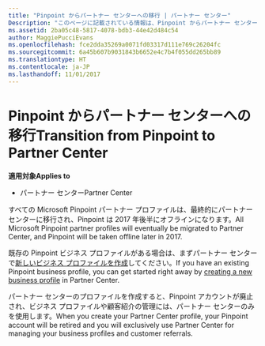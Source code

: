 ```yaml
---
title: "Pinpoint からパートナー センターへの移行 | パートナー センター"
Description: "このページに記載されている情報は、Pinpoint からパートナー センターへ移行する方法を説明しています。"
ms.assetid: 2ba05c48-5817-4078-bdb3-44e42d484c54
author: MaggiePucciEvans
ms.openlocfilehash: fce2dda35269a0071fd03317d111e769c26204fc
ms.sourcegitcommit: 6a45b607b9031843b6652e4c7b4f055dd265bb89
ms.translationtype: HT
ms.contentlocale: ja-JP
ms.lasthandoff: 11/01/2017
---
```

# <a name="transition-from-pinpoint-to-partner-center"></a><span data-ttu-id="5ad78-103">Pinpoint からパートナー センターへの移行</span><span class="sxs-lookup"><span data-stu-id="5ad78-103">Transition from Pinpoint to Partner Center</span></span>

**<span data-ttu-id="5ad78-104">適用対象</span><span class="sxs-lookup"><span data-stu-id="5ad78-104">Applies to</span></span>**

-  <span data-ttu-id="5ad78-105">パートナー センター</span><span class="sxs-lookup"><span data-stu-id="5ad78-105">Partner Center</span></span>

<span data-ttu-id="5ad78-106">すべての Microsoft Pinpoint パートナー プロファイルは、最終的にパートナー センターに移行され、Pinpoint は 2017 年後半にオフラインになります。</span><span class="sxs-lookup"><span data-stu-id="5ad78-106">All Microsoft Pinpoint partner profiles will eventually be migrated to Partner Center, and Pinpoint will be taken offline later in 2017.</span></span> 

<span data-ttu-id="5ad78-107">既存の Pinpoint ビジネス プロファイルがある場合は、まずパートナー センターで[新しいビジネス プロファイルを作成](create-a-marketing-profile.md)してください。</span><span class="sxs-lookup"><span data-stu-id="5ad78-107">If you have an existing Pinpoint business profile, you can get started right away by [creating a new business profile](create-a-marketing-profile.md) in Partner Center.</span></span>

<span data-ttu-id="5ad78-108">パートナー センターのプロファイルを作成すると、Pinpoint アカウントが廃止され、ビジネス プロファイルや顧客紹介の管理には、パートナー センターのみを使用します。</span><span class="sxs-lookup"><span data-stu-id="5ad78-108">When you create your Partner Center profile, your Pinpoint account will be retired and you will exclusively use Partner Center for managing your business profiles and customer referrals.</span></span>